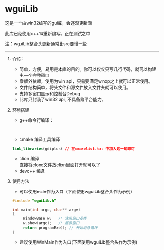 # wguiLib
这是一个由win32编写的gui库，会逐渐更新滴

此库已经使用c++14重新编写，正在测试之中 

注：wguiLib整合头更新通常比src要慢一些

***********
1. 介绍：
   * 简单，方便，易用是本库的目的。你可以仅仅只写几行代码，就可以构建出一个完整窗口
   * 零额外依赖。使用为win api，只需要满足winxp之上就可以正常使用。
   * 文件结构简单，将头文件和源文件放入文件夹就可以使用。
   * 支持多窗口显示和控制台Debug
   * 此库只封装了win32 api, 不具备跨平台能力。
2. 环境搭建
    * g++命令行编译：
   ```bash
    
   ```
    * cmake 编译工具编译
   ```cmake
   link_libraries(gdiplus) // 在cmakelist.txt 中加入这一句即可
   ```
   * clion 编译  
      直接将clone文件放clion里面打开就可以了
   * devc++ 编译
   
3. 使用方法
    * 可以使用main作为入口（下面使用wguiLib整合头作为示例）
   ```c++
   #include "wguiLib.h"
   
   int main(int argc, char** argv)
   {
        WindowBase w;   // 注册窗口基类
        w.show(argc);   // 展示窗口
        return programExe(); // 开始消息循环
   }
    ```
    * 建议使用WinMain作为入口(下面使用wguiLib整合头作为示例)

   